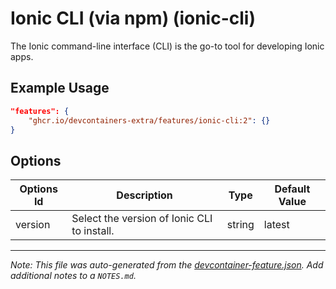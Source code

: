 
# Ionic CLI (via npm) (ionic-cli)

The Ionic command-line interface (CLI) is the go-to tool for developing Ionic apps.

## Example Usage

```json
"features": {
    "ghcr.io/devcontainers-extra/features/ionic-cli:2": {}
}
```

## Options

| Options Id | Description | Type | Default Value |
|-----|-----|-----|-----|
| version | Select the version of Ionic CLI to install. | string | latest |



---

_Note: This file was auto-generated from the [devcontainer-feature.json](devcontainer-feature.json).  Add additional notes to a `NOTES.md`._
